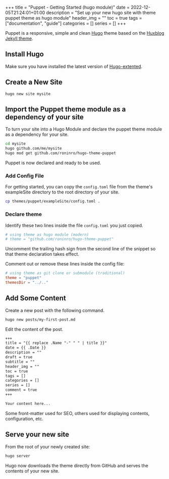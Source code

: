 +++
title = "Puppet - Getting Started (hugo module)"
date = 2022-12-05T21:24:01+01:00
description = "Set up your new hugo site with theme puppet theme as hugo module"
header_img = ""
toc = true
tags = ["documentation", "guide"]
categories = []
series = []
+++

Puppet is a responsive, simple and clean [Hugo](https://gohugo.io/) theme based on the [Huxblog Jekyll theme](https://github.com/Huxpro/huxpro.github.io). 

<!--more-->

## Install Hugo

Make sure you have installed the latest version of [Hugo-extented](https://gohugo.io/getting-started/installing/).

## Create a New Site

```
hugo new site mysite
```

## Import the Puppet theme module as a dependency of your site

To turn your site into a Hugo Module and declare the puppet theme module as a dependency for your site.

```bash
cd mysite
hugo github.com/me/mysite
hugo mod get github.com/roninro/hugo-theme-puppet
```

Puppet is now declared and ready to be used.

### Add Config File

For getting started, you can copy the `config.toml` file from the theme's exampleSite directory to the root directory of your site.

```bash
cp themes/puppet/exampleSite/config.toml .
```

### Declare theme

Identify these two lines inside the file `config.toml` you just copied.

```toml
# using theme as hugo module (modern)
# theme = "github.com/roninro/hugo-theme-puppet"
```

Uncomment the trailing hash sign from the second line of the snippet so that theme declaration takes effect. 

Comment out or remove these lines inside the config file:

```toml
# using theme as git clone or submodule (traditional)
theme = "puppet"
themesDir = "../.."
```

## Add Some Content

Create a new post with the following command.

```bash
hugo new posts/my-first-post.md
```

Edit the content of the post.

```markdown
+++
title = "{{ replace .Name "-" " " | title }}"
date = {{ .Date }}
description = ""
draft = true
subtitle = ""
header_img = ""
toc = true
tags = []
categories = []
series = []
comment = true
+++

Your content here...
```

Some front-matter used for SEO, others used for displaying contents, configuration, etc.

## Serve your new site

From the root of your newly created site:

```bash
hugo server
```

Hugo now downloads the theme directly from GitHub and serves the contents of your new site.
